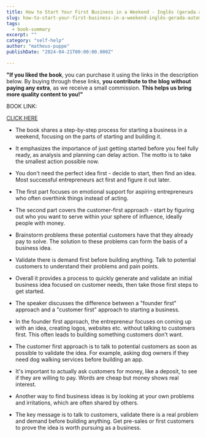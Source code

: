```yaml
---
title: How to Start Your First Business in a Weekend - Inglês (gerada automaticamente)
slug: how-to-start-your-first-business-in-a-weekend-inglês-gerada-automaticamente-
tags: 
  - book-summary
excerpt: ""
category: "self-help"
author: "matheus-puppe"
publishDate: "2024-04-21T00:00:00.000Z"

---
```


**"If you liked the book**, you can purchase it using the links in the description below. By buying through these links, **you contribute to the blog without paying any extra**, as we receive a small commission. **This helps us bring more quality content to you!"**


BOOK LINK:

[CLICK HERE](https://www.amazon.com/gp/search?ie=UTF8&tag=matheuspupp0a-20&linkCode=ur2&linkId=4410b525877ab397377c2b5e60711c1a&camp=1789&creative=9325&index=books&keywords=how-to-start-your-first-business-in-a-weekend-inglês-gerada-automaticamente-)



 

- The book shares a step-by-step process for starting a business in a weekend, focusing on the parts of starting and building it. 

- It emphasizes the importance of just getting started before you feel fully ready, as analysis and planning can delay action. The motto is to take the smallest action possible now.

- You don't need the perfect idea first - decide to start, then find an idea. Most successful entrepreneurs act first and figure it out later. 

- The first part focuses on emotional support for aspiring entrepreneurs who often overthink things instead of acting. 

- The second part covers the customer-first approach - start by figuring out who you want to serve within your sphere of influence, ideally people with money. 

- Brainstorm problems these potential customers have that they already pay to solve. The solution to these problems can form the basis of a business idea. 

- Validate there is demand first before building anything. Talk to potential customers to understand their problems and pain points. 

- Overall it provides a process to quickly generate and validate an initial business idea focused on customer needs, then take those first steps to get started.

 

- The speaker discusses the difference between a "founder first" approach and a "customer first" approach to starting a business. 

- In the founder first approach, the entrepreneur focuses on coming up with an idea, creating logos, websites etc. without talking to customers first. This often leads to building something customers don't want.

- The customer first approach is to talk to potential customers as soon as possible to validate the idea. For example, asking dog owners if they need dog walking services before building an app. 

- It's important to actually ask customers for money, like a deposit, to see if they are willing to pay. Words are cheap but money shows real interest. 

- Another way to find business ideas is by looking at your own problems and irritations, which are often shared by others. 

- The key message is to talk to customers, validate there is a real problem and demand before building anything. Get pre-sales or first customers to prove the idea is worth pursuing as a business.